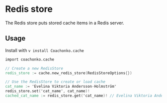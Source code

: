 # Redis store

The Redis store puts stored cache items in a Redis server.

## Usage

Install with `v install Coachonko.cache`

```V
import coachonko.cache

// Create a new RedisStore
redis_store := cache.new_redis_store(RedisStoreOptions{})

// Use the RedisStore to create or load cache
cat_name := 'Evelina Viktoria Andersson-Holmström'
redis_store.set('cat_name', cat_name)!
cached_cat_name := redis_store.get('cat_name)! // Evelina Viktoria Andersson-Holmström
```
